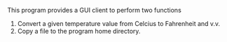 This program provides a GUI client to perform two functions
  1. Convert a given temperature value from Celcius to Fahrenheit and v.v.
  2. Copy a file to the program home directory.
